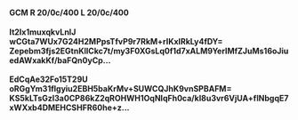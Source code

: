 #### GCM R 20/0c/400 L 20/0c/400
**It2Ix1muxqkvLnIJ**<br/>**wCGta7WUx7G24H2MPpsTfvP9r7RkM+rIKxIRkLy4fDY=**<br/>**Zepebm3fjs2EGtnKllCkc7t/my3F0XGsLq0f1d7xALM9YerlMfZJuMs16oJiuedAWxakKf/baFQn0yCp...**<br/><br/>
**EdCqAe32Fo15T29U**<br/>**oRGgYm31flgyiu2EBH5baKrMv+SUWCQJhK9vnSPBAFM=**<br/>**KS5kLTsGzl3a0CP86kZ2qROHWH1OqNlqFh0ca/kI8u3vr6VjUA+fINbgqE7xWXxb4DMEHCSHFR60he+z...**